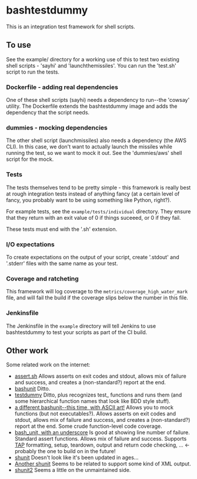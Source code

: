 # bashtestdummy

This is an integration test framework for shell scripts.

## To use

See the example/ directory for a working use of this to test two
existing shell scripts - 'sayhi' and 'launchthemissiles'.  You can run
the 'test.sh' script to run the tests.

### Dockerfile - adding real dependencies

One of these shell scripts (sayhi) needs a dependency to run--the
'cowsay' utility.  The Dockerfile extends the bashtestdummy image and
adds the dependency that the script needs.

### dummies - mocking dependencies

The other shell script (launchmissiles) also needs a dependency (the
AWS CLI).  In this case, we don't want to actually launch the missiles
while running the test, so we want to mock it out.  See the
'dummies/aws' shell script for the mock.

### Tests

The tests themselves tend to be pretty simple - this framework is
really best at rough integration tests instead of anything fancy (at a
certain level of fancy, you probably want to be using something like
Python, right?).

For example tests, see the `example/tests/individual` directory.  They
ensure that they return with an exit value of 0 if things suceeed, or
0 if they fail.

These tests must end with the '.sh' extension.

### I/O expectations

To create expectations on the output of your script, create '.stdout'
and '.stderr' files with the same name as your test.

### Coverage and ratcheting

This framework will log coverage to the
`metrics/coverage_high_water_mark` file, and will fail the build if
the coverage slips below the number in this file.

### Jenkinsfile

The Jenkinsfile in the `example` directory will tell Jenkins to use
bashtestdummy to test your scripts as part of the CI build.

## Other work

Some related work on the internet:

* [assert.sh](https://github.com/lehmannro/assert.sh)
  Allows asserts on exit codes and stdout, allows mix of failure and
  success, and creates a (non-standard?) report at the end.
* [bashunit](https://github.com/djui/bashunit)
  Ditto.
* [testdummy](https://github.com/nextrevision/testdummy)
  Ditto, plus recognizes test_ functions and runs them (and some
  hierarchical function names that look like BDD style stuff).
* [a different bashunit--this time, with ASCII art!](https://github.com/athena-oss/bashunit)
  Allows you to mock functions (but not executables?).  Allows asserts on
  exit codes and stdout, allows mix of failure and success, and creates a
  (non-standard?) report at the end.  Some crude function-level code coverage.
* [bash_unit, with an underscore](https://github.com/pgrange/bash_unit)
  Is good at showing line number of failure.  Standard assert
  functions.  Allows mix of failure and success.  Supports
  [TAP](http://testanything.org/) formatting, setup, teardown, output and
  return code checking, ...  <- probably the one to build on in the
  future!
* [shunit](http://shunit.sourceforge.net/)
   Doesn't look like it's been updated in ages...
* [Another shunit](https://github.com/akesterson/shunit)
  Seems to be related to support some kind of XML output.
* [shunit2](https://github.com/kward/shunit2)
  Seems a little on the unmaintained side.
